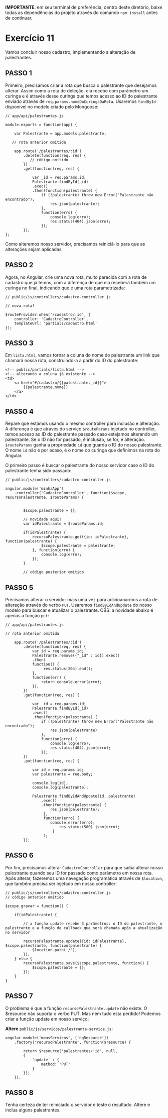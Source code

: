 **IMPORTANTE**: em seu terminal de preferência, dentro deste diretório, baixe todas as dependências do projeto através do comando `npm install` antes de continuar.

# Exercício 11

Vamos concluir nosso cadastro, implementando a alteração de palestrantes.

## PASSO 1

Primeiro, precisamos criar a rota que busca o palestrante que desejamos alterar. Assim como a rota de deleção, ela recebe com parâmetro um curinga e é através desse curinga que temos acesso ao ID do palestrante enviado através de `req.params.nomeDoCuringaDaRota`. Usaremos `findById` disponível no modelo criado pelo Mongoose:

```
// app/api/palestrantes.js

module.exports = function(app) {
    
    var Palestrante = app.models.palestrante;
    
   // rota anterior omitida

    app.route('/palestrantes/:id')
        .delete(function(req, res) {
           // código omitido
        })
        .get(function(req, res) {

            var _id = req.params.id;
            Palestrante.findById(_id)
            .exec()
            .then(function(palestrante) {
                if (!palestrante) throw new Error("Palestrante não encontrado");
                    res.json(palestrante);
                }, 
                function(erro) {
                    console.log(erro);
                    res.status(404).json(erro);
                });     
        });
};
```

Como alteremos nosso servidor, precisamos reiniciá-lo para que as alterações sejam aplicadas.

## PASSO 2

Agora, no Angular, crie uma nova rota, muito parecida com a rota de cadastro que já temos, com a diferença de que ela receberá também um curinga no final, indicando que é uma rota parametrizada:

```
// public/js/controllers/cadastro-controller.js

// nova rota!

$routeProvider.when('/cadastro/:id', {
    controller: 'CadastroController',
    templateUrl: 'partials/cadastro.html'
});
```

## PASSO 3

Em `lista.html`, vamos tornar a coluna do nome do palestrante um link que chamará nossa rota, construindo-a a partir do ID do palestrante:

```
<!-- public/partials/lista.html -->
<!-- alterando a coluna já existente -->
<td>
    <a href="#/cadastro/{{palestrante._id}}">
        {{palestrante.nome}}
    </a>
</td>
```

## PASSO 4

Repare que estamos usando o mesmo controller para inclusão e alteração. A diferença é que através do serviço `$routeParams` injetado no controller, temos acesso ao ID do palestrante passado caso estejamos alterando um palestrante. Se o ID não for passado, é inclusão, se for, é alteração. `$routeParams` ganha a propriedade `id` que guarda o ID do nosso palestrante. O nome `id` não é por acaso, é o nome do curinga que definimos na rota do Angular.

O primeiro passo é buscar o palestrante do nosso servidor caso o ID do palestrante tenha sido passado:


```
// public/js/controllers/cadastro-controller.js

angular.module('minhaApp')
    .controller('CadastroController', function($scope, recursoPalestrante, $routeParams) {


        $scope.palestrante = {};

        // novidade aqui!
        var idPalestrante = $routeParams.id;
        
        if(idPalestrante) {
            recursoPalestrante.get({id: idPalestrante}, function(palestrante) {
                $scope.palestrante = palestrante;
            }, function(erro) {
                console.log(erro);
            });
        }

        // código posterior omitido
```

## PASSO 5

Precisamos alterar o servidor mais uma vez para adicioanarmos a rota de alteração através do verbo `PUT`. Usaremos `findByIdAndUpdate` do nosso modelo para buscar e atualizar o palestrante. OBS: a novidade abaixo é apenas a função `put`:

```
// app/api/palestrantes.js

// rota anterior omitida

    app.route('/palestrantes/:id')
        .delete(function(req, res) {
            var id = req.params.id;
            Palestrante.remove({"_id" : id}).exec()
            .then(
            function() {
                 res.status(204).end(); 
            }, 
            function(err) {
                return console.error(erro);
            });
        })
        .get(function(req, res) {

            var _id = req.params.id;
            Palestrante.findById(_id)
            .exec()
            .then(function(palestrante) {
                if (!palestrante) throw new Error("Palestrante não encontrado");
                    res.json(palestrante)       
                }, 
                function(erro) {
                    console.log(erro);
                    res.status(404).json(erro);
                });     
        })
        .put(function(req, res) {

            var id = req.params.id;
            var palestrante = req.body;

            console.log(id);
            console.log(palestrante);

            Palestrante.findByIdAndUpdate(id, palestrante)
                .exec()
                .then(function(palestrante) {
                    res.json(palestrante);
                 }, 
                 function(erro) {
                    console.error(erro);
                        res.status(500).json(erro);
                     }
                 );
        });
```

## PASSO 6

Por fim, precisamos alterar `CadastroController` para que saiba alterar nosso palestrante quando seu ID for passado como parâmetro em nossa rota. Após alterar, fazeremos uma navegação programática através de `$location`, que também precisa ser injetado em nosso controller:

```
// public/js/controllers/cadastro-controller.js
// código anterior omitido

$scope.gravar = function() {

    if(idPalestrante) {
        
        // a função update recebe 3 parâmetros: o ID do palestrante, o palestrante e a função de callback que será chamada após a atualização no servidor

        recursoPalestrante.update({id: idPalestrante}, $scope.palestrante, function(palestrante) {
            $location.path('/');
        });
    } else {
        recursoPalestrante.save($scope.palestrante, function() {
            $scope.palestrante = {};
        });
    }
}
```

## PASSO 7
O problema é que a função `recursoPalestrante.update` não existe. O $resource não suporta o verbo PUT. Mas nem tudo esta perdido! Podemos criar a função update em nosso serviço:

**Altere** `public/js/servicos/palestrante-service.js`:

```
angular.module('meusServicos', ['ngResource'])
    .factory('recursoPalestrante', function($resource) {

        return $resource('palestrantes/:id', null, 
        {
            'update' : { 
                method: 'PUT'
            }
        });
    });
```

## PASSO 8
Tenha certeza de ter reiniciado o servidor e teste o resultado. Altere e inclua alguns palestrantes.